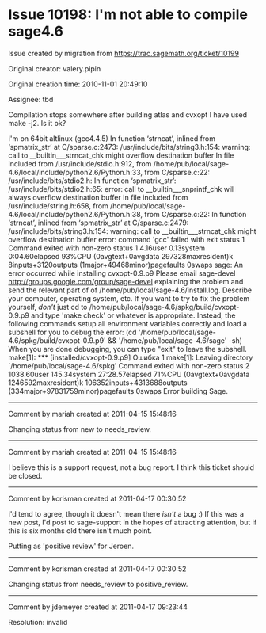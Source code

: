 # Issue 10198: I'm not able to compile sage4.6

Issue created by migration from https://trac.sagemath.org/ticket/10199

Original creator: valery.pipin

Original creation time: 2010-11-01 20:49:10

Assignee: tbd

Compilation stops somewhere after building atlas and cvxopt
I have used make -j2. Is it ok?

I'm on 64bit altlinux (gcc4.4.5)
In function ‘strncat’,
    inlined from ‘spmatrix_str’ at C/sparse.c:2473:
/usr/include/bits/string3.h:154: warning: call to __builtin___strncat_chk might overflow destination buffer
In file included from /usr/include/stdio.h:912,
                 from /home/pub/local/sage-4.6/local/include/python2.6/Python.h:33,
                 from C/sparse.c:22:
/usr/include/bits/stdio2.h: In function ‘spmatrix_str’:
/usr/include/bits/stdio2.h:65: error: call to __builtin___snprintf_chk will always overflow destination buffer
In file included from /usr/include/string.h:658,
                 from /home/pub/local/sage-4.6/local/include/python2.6/Python.h:38,
                 from C/sparse.c:22:
In function ‘strncat’,
    inlined from ‘spmatrix_str’ at C/sparse.c:2479:
/usr/include/bits/string3.h:154: warning: call to __builtin___strncat_chk might overflow destination buffer
error: command 'gcc' failed with exit status 1
Command exited with non-zero status 1
4.16user 0.13system 0:04.60elapsed 93%CPU (0avgtext+0avgdata 297328maxresident)k
8inputs+3120outputs (1major+49468minor)pagefaults 0swaps
sage: An error occurred while installing cvxopt-0.9.p9
Please email sage-devel http://groups.google.com/group/sage-devel
explaining the problem and send the relevant part of
of /home/pub/local/sage-4.6/install.log.  Describe your computer, operating system, etc.
If you want to try to fix the problem yourself, *don't* just cd to
/home/pub/local/sage-4.6/spkg/build/cvxopt-0.9.p9 and type 'make check' or whatever is appropriate.
Instead, the following commands setup all environment variables
correctly and load a subshell for you to debug the error:
(cd '/home/pub/local/sage-4.6/spkg/build/cvxopt-0.9.p9' && '/home/pub/local/sage-4.6/sage' -sh)
When you are done debugging, you can type "exit" to leave the
subshell.
make[1]: *** [installed/cvxopt-0.9.p9] Ошибка 1
make[1]: Leaving directory `/home/pub/local/sage-4.6/spkg'
Command exited with non-zero status 2
1038.60user 145.34system 27:28.57elapsed 71%CPU (0avgtext+0avgdata 1246592maxresident)k
106352inputs+4313688outputs (334major+97831759minor)pagefaults 0swaps
Error building Sage.



---

Comment by mariah created at 2011-04-15 15:48:16

Changing status from new to needs_review.


---

Comment by mariah created at 2011-04-15 15:48:16

I believe this is a support request, not a bug report.  I think this ticket should be closed.


---

Comment by kcrisman created at 2011-04-17 00:30:52

I'd tend to agree, though it doesn't mean there _isn't_ a bug :)  If this was a new post, I'd post to sage-support in the hopes of attracting attention, but if this is six months old there isn't much point.

Putting as 'positive review' for Jeroen.


---

Comment by kcrisman created at 2011-04-17 00:30:52

Changing status from needs_review to positive_review.


---

Comment by jdemeyer created at 2011-04-17 09:23:44

Resolution: invalid
